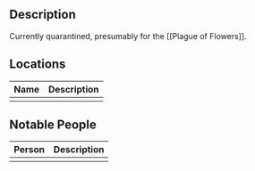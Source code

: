## Description
Currently quarantined, presumably for the [[Plague of Flowers]].

## Locations
| Name | Description |
| ---- | ----------- |
|      |             |

## Notable People
| Person | Description |
| ------ | ----------- |
|        |             |